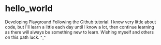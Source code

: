 # hello_world
Developing Playground
Following the Github tutorial. I know very little about code, but I'll learn a little each day until I know a lot, then continue learning as there will always be something new to learn. Wishing myself and others on this path luck. ^_^
